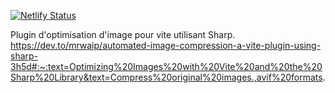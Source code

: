 [![Netlify Status](https://api.netlify.com/api/v1/badges/2379aff5-9d0a-4c36-a969-e6aed1b11c84/deploy-status)](https://app.netlify.com/sites/tonyportoflio/deploys)

Plugin d'optimisation d'image pour vite utilisant Sharp. https://dev.to/mrwaip/automated-image-compression-a-vite-plugin-using-sharp-3h5d#:~:text=Optimizing%20Images%20with%20Vite%20and%20the%20Sharp%20Library&text=Compress%20original%20images.,avif%20formats.
